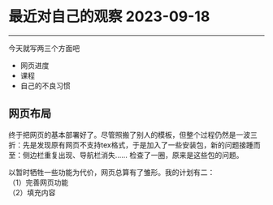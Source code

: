 # 最近对自己的观察 2023-09-18
-----------
今天就写两三个方面吧
- 网页进度
- 课程
- 自己的不良习惯

## 网页布局
终于把网页的基本部署好了。尽管照搬了别人的模板，但整个过程仍然是一波三折：先是发现原有网页不支持tex格式，于是加入了一些安装包，新的问题接踵而至：侧边栏重复出现、导航栏消失…… 检查了一圈，原来是这些包的问题。

以暂时牺牲一些功能为代价，网页总算有了雏形。我的计划有二：
 <br>
（1）完善网页功能
 <br>
（2）填充内容


